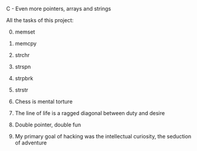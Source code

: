  C - Even more pointers, arrays and strings

All the tasks of this project:

0. memset

1. memcpy

2. strchr

3. strspn

4. strpbrk

5. strstr

6. Chess is mental torture

7. The line of life is a ragged diagonal between duty and desire

8. Double pointer, double fun

9. My primary goal of hacking was the intellectual curiosity, the seduction of adventure


